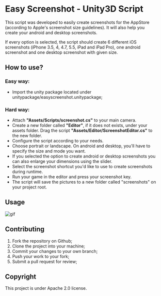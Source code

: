 Easy Screenshot - Unity3D Script
===================

This script was developed to easily create screenshots for the AppStore (according to Apple's screenshot size guidelines). It will also help you create your android and desktop screenshots.

If every option is selected, the script should create 6 different iOS screenshots (iPhone 3.5, 4, 4.7, 5.5, iPad and iPad Pro), one android screenshot and one desktop screenshot with given size.


## How to use?

### Easy way:

* Import the unity package located under unitypackage/easyscreenshot.unitypackage;

### Hard way:

* Attach **"Assets/Scripts/screenshot.cs"** to your main camera.
* Create a new folder called **"Editor"**, if it does not exists, under your assets folder. Drag the script **"Assets/Editor/ScreenshotEditor.cs"** to the new folder.
* Configure the script according to your needs.
* Choose portrait or landscape. On android and desktop, you'll have to specify the size and mode you want.
* If you selected the option to create android or desktop screenshots you can also enlarge your dimensions using the slider.
* Select the screenshot shortcut you'd like to use to create screenshots during runtime.
* Run your game in the editor and press your screenshot key.
* The script will save the pictures to a new folder called "screenshots" on your project root.


Usage
-------------

![gif](https://thumbs.gfycat.com/VeneratedReliableAbyssiniancat-size_restricted.gif)


Contributing
-------------

1. Fork the repository on Github;
2. Clone the project into your machine;
3. Commit your changes to your own branch;
4. Push your work to your fork;
5. Submit a pull request for review;


Copyright
-------------

This project is under Apache 2.0 license.

